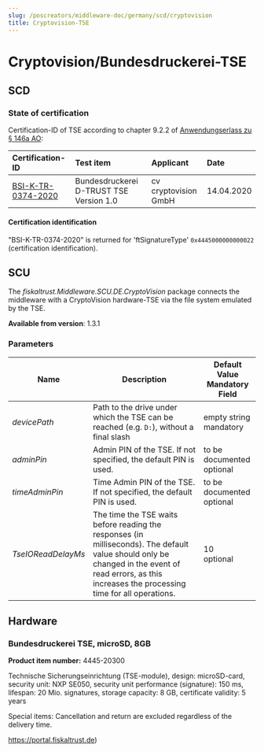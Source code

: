 ```yaml
---
slug: /poscreators/middleware-doc/germany/scd/cryptovision
title: Cryptovision-TSE
---
```


# Cryptovision/Bundesdruckerei-TSE

## SCD

### State of certification

Certification-ID of TSE according to chapter 9.2.2 of [Anwendungserlass zu § 146a AO](https://docs.fiskaltrust.cloud/doc/productdescription-de-doc/product-service-description/media/2019-06-17-einfuehrung-paragraf-146a-AO-anwendungserlass-zu-paragraf-146a-AO.pdf):

| Certification-ID                                             | Test item                               | Applicant            | Date       |
| :----------------------------------------------------------- | :-------------------------------------- | :------------------- | :--------- |
| [BSI-K-TR-0374-2020](https://www.bsi.bund.de/SharedDocs/Zertifikate_TR/Technische_Sicherheitseinrichtungen/BSI-K-TR-0374-2020.html) | Bundesdruckerei D-TRUST TSE Version 1.0 | cv cryptovision GmbH | 14.04.2020 |

#### Certification identification

"BSI-K-TR-0374-2020" is returned for 'ftSignatureType' `0x4445000000000022` (certification identification). 

## SCU

The _fiskaltrust.Middleware.SCU.DE.CryptoVision_ package connects the middleware with a CryptoVision hardware-TSE via the file system emulated by the TSE.

**Available from version**: 1.3.1

### Parameters

| Name | Description | **Default Value**<br />**Mandatory Field** |
| ---- | ------------ |--------- |
| _devicePath_ | Path to the drive under which the TSE can be reached (e.g. ` D: `), without a final slash | empty string<br />mandatory |
| _adminPin_ | Admin PIN of the TSE. If not specified, the default PIN is used. | to be documented<br />optional |
| _timeAdminPin_ | Time Admin PIN of the TSE. If not specified, the default PIN is used. | to be documented<br />optional |
| _TseIOReadDelayMs_ | The time the TSE waits before reading the responses (in milliseconds). The default value should only be changed in the event of read errors, as this increases the processing time for all operations. | 10<br />optional |



## Hardware

### Bundesdruckerei TSE, microSD, 8GB

**Product item number:** 4445-20300

Technische Sicherungseinrichtung (TSE-module), design: microSD-card, security unit: NXP SE050, security unit performance (signature): 150 ms, lifespan: 20 Mio. signatures, storage capacity: 8 GB, certificate validity: 5 years


Special items: Cancellation and return are excluded regardless of the delivery time.

https://portal.fiskaltrust.de)
